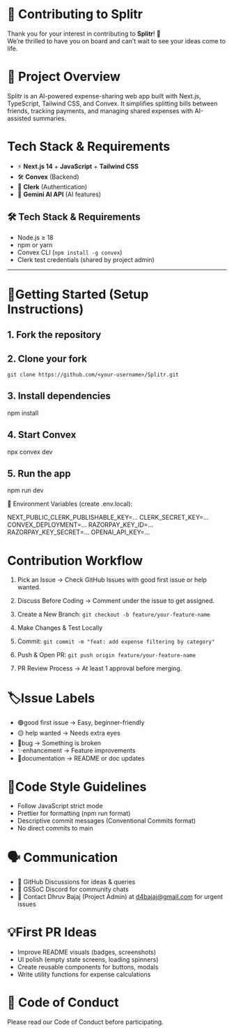 # 🤝 Contributing to Splitr

Thank you for your interest in contributing to **Splitr**! 🎉  
We’re thrilled to have you on board and can’t wait to see your ideas come to life.  

# 📌 Project Overview
Splitr is an AI-powered expense-sharing web app built with Next.js, TypeScript, Tailwind CSS, and Convex.
It simplifies splitting bills between friends, tracking payments, and managing shared expenses with AI-assisted summaries.

# Tech Stack & Requirements

- ⚡ **Next.js 14** + **JavaScript** + **Tailwind CSS**
- 🛠 **Convex** (Backend)
- 🔑 **Clerk** (Authentication)
- 🤖 **Gemini AI API** (AI features)

## 🛠 Tech Stack & Requirements
- Node.js ≥ 18
- npm or yarn
- Convex CLI (`npm install -g convex`)
- Clerk test credentials (shared by project admin)

---
# 🚀Getting Started (Setup Instructions)

## 1. Fork the repository
## 2. Clone your fork
   `git clone https://github.com/<your-username>/Splitr.git`

## 3. Install dependencies
npm install

## 4. Start Convex
npx convex dev

## 5. Run the app
npm run dev

🔹 Environment Variables (create .env.local):

NEXT_PUBLIC_CLERK_PUBLISHABLE_KEY=...
CLERK_SECRET_KEY=...
CONVEX_DEPLOYMENT=...
RAZORPAY_KEY_ID=...
RAZORPAY_KEY_SECRET=...
OPENAI_API_KEY=...

# Contribution Workflow

1. Pick an Issue → Check GitHub Issues with good first issue or help wanted.
2. Discuss Before Coding → Comment under the issue to get assigned.
3. Create a New Branch:
   `git checkout -b feature/your-feature-name`
   
4. Make Changes & Test Locally
5. Commit:
  `git commit -m "feat: add expense filtering by category"`

6. Push & Open PR:
  `git push origin feature/your-feature-name`

8. PR Review Process → At least 1 approval before merging.

# 🏷Issue Labels

* 🟢good first issue → Easy, beginner-friendly
* 🟡 help wanted → Needs extra eyes
* 🐛bug → Something is broken
* ✨enhancement → Feature improvements
* 📄documentation → README or doc updates

# 📏Code Style Guidelines

* Follow JavaScript strict mode
* Prettier for formatting (npm run format)
* Descriptive commit messages (Conventional Commits format)
* No direct commits to main


# 🗣 Communication

* 💬 GitHub Discussions for ideas & queries
* 📢 GSSoC Discord for community chats
* 📧 Contact Dhruv Bajaj (Project Admin) at d4bajaj@gmail.com for urgent issues


# 💡First PR Ideas

* Improve README visuals (badges, screenshots)
* UI polish (empty state screens, loading spinners)
* Create reusable components for buttons, modals
* Write utility functions for expense calculations

# 📜 Code of Conduct
Please read our Code of Conduct before participating.
